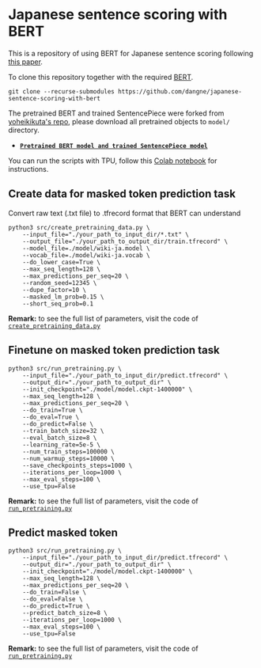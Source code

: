 # Japanese sentence scoring with BERT

This is a repository of using BERT for Japanese sentence scoring following [this paper](http://proceedings.mlr.press/v101/shin19a/shin19a.pdf).

To clone this repository together with the required [BERT](https://github.com/google-research/bert).

    git clone --recurse-submodules https://github.com/dangne/japanese-sentence-scoring-with-bert

The pretrained BERT and trained SentencePiece were forked from [yoheikikuta's repo](https://github.com/yoheikikuta/bert-japanese), please download all pretrained objects to `model/` directory.

- **[`Pretrained BERT model and trained SentencePiece model`](https://drive.google.com/drive/folders/1Zsm9DD40lrUVu6iAnIuTH2ODIkh-WM-O?usp=sharing)** 

You can run the scripts with TPU, follow this [Colab notebook](https://colab.research.google.com/drive/1ZhV7PGJFyCp0drOLUGE32Vu3a9-t05zS?usp=sharing) for instructions.

## Create data for masked token prediction task

Convert raw text (.txt file) to .tfrecord format that BERT can understand

```
python3 src/create_pretraining_data.py \
	--input_file="./your_path_to_input_dir/*.txt" \
	--output_file="./your_path_to_output_dir/train.tfrecord" \
	--model_file=./model/wiki-ja.model \
	--vocab_file=./model/wiki-ja.vocab \
	--do_lower_case=True \
	--max_seq_length=128 \
	--max_predictions_per_seq=20 \
	--random_seed=12345 \
	--dupe_factor=10 \
	--masked_lm_prob=0.15 \
	--short_seq_prob=0.1
```

**Remark:** to see the full list of parameters, visit the code of [`create_pretraining_data.py`](https://github.com/dangne/japanese-sentence-scoring-with-bert/blob/master/src/create_pretraining_data.py)



## Finetune on masked token prediction task

```
python3 src/run_pretraining.py \
    --input_file="./your_path_to_input_dir/predict.tfrecord" \
    --output_dir="./your_path_to_output_dir" \
    --init_checkpoint="./model/model.ckpt-1400000" \
    --max_seq_length=128 \
    --max_predictions_per_seq=20 \
    --do_train=True \
    --do_eval=True \
    --do_predict=False \
    --train_batch_size=32 \
    --eval_batch_size=8 \
    --learning_rate=5e-5 \
    --num_train_steps=100000 \
    --num_warmup_steps=10000 \
    --save_checkpoints_steps=1000 \
    --iterations_per_loop=1000 \
    --max_eval_steps=100 \
    --use_tpu=False
```

**Remark:** to see the full list of parameters, visit the code of [`run_pretraining.py`](https://github.com/dangne/japanese-sentence-scoring-with-bert/blob/master/src/run_pretraining.py)



## Predict masked token

```
python3 src/run_pretraining.py \
    --input_file="./your_path_to_input_dir/predict.tfrecord" \
    --output_dir="./your_path_to_output_dir" \
    --init_checkpoint="./model/model.ckpt-1400000" \
    --max_seq_length=128 \
    --max_predictions_per_seq=20 \
    --do_train=False \
    --do_eval=False \
    --do_predict=True \
    --predict_batch_size=8 \
    --iterations_per_loop=1000 \
    --max_eval_steps=100 \
    --use_tpu=False
```

**Remark:** to see the full list of parameters, visit the code of [`run_pretraining.py`](https://github.com/dangne/japanese-sentence-scoring-with-bert/blob/master/src/run_pretraining.py)